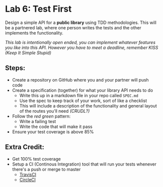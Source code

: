 # Lab 6: Test First

Design a simple API for a **public library** using TDD methodologies. This will be a partnered lab, where one person writes the tests and the other implements the functionality.

*This lab is intentionally open ended, you can implement whatever features you like into this API. However you have to meet a deadline, remember KISS (Keep It Simple Stupid)*

## Steps:

* Create a repository on GitHub where you and your partner will push code
* Create a specification (together) for what your library API needs to do
  * Write this up in a markdown file in your repo called `SPEC.md`
  * Use the spec to keep track of your work, sort of like a checklist
  * This will include a description of the functionality and general layout of the routes you'll need *(CRUDL?)*
* Follow the *red green* pattern:
  * Write a failing test
  * Write the code that will make it pass
* Ensure your test coverage is above 85%


## Extra Credit:

* Get 100% test coverage
* Setup a CI (Continous Integration) tool that will run your tests whenever there's a push or merge to master
  * [TravisCI](https://travis-ci.com)
  * [CircleCI](https://circleci.com)
